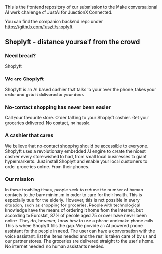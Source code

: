 This is the frontend repository of our submission to the Make conversational AI work challenge of JustAI for JunctionX Connected.

You can find the companion backend repo under https://github.com/fuszti/shoplyft


## Shoplyft -  distance yourself from the crowd

### Need bread? 
Shoplyft

### We are Shoplyft
Shoplyft is an AI based cashier that talks to your over the phone, takes your order and gets it delivered to your door.

### No-contact shopping has never been easier
Call your favourite store. Order talking to your Shoplyft cashier. Get your groceries delivered. No contact, no hassle. 

### A cashier that cares
We believe that no-contact shopping should be accessible to everyone. Shoplyft uses a revolutionary embedded AI engine to create the nicest cashier every store wished to had, from small local businesses to giant hypermarkerts. Just install Shoplyft and enable your local customers to order groceries online. From their phones.

### Our mission
In these troubling times, people seek to reduce the number of human contacts to the bare minimum in order to care for their health. This is especially true for the elderly. However, this is not possible in every situation, such as shopping for groceries. People with technological knowledge have the means of ordering it home from the Internet, but according to Eurostat, 87% of people aged 75 or over have never been online. They do, however, know how to use a phone and make phone calls. This is where Shoplyft fills the gap. We provide an AI powered phone assistant for the people in need. The user can have a conversation with the voice assistant, list the items needed and the rest is taken care of by us and our partner stores. The groceries are delivered straight to the user's home. No internet needed, no human assistants needed.
